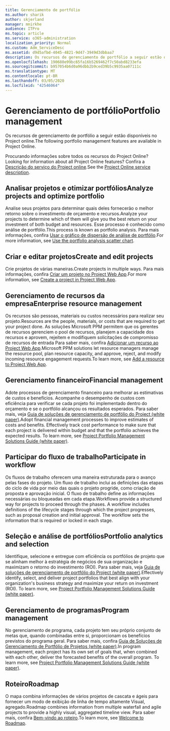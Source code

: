 ```yaml
---
title: Gerenciamento de portfólio
ms.author: sharik
author: skjerland
manager: mnirkhe
audience: ITPro
ms.topic: article
ms.service: o365-administration
localization_priority: Normal
ms.custom: Adm_ServiceDesc
ms.assetid: d9d5afbd-4045-4821-9d47-3949d3dbbaa7
description: Os recursos de gerenciamento de portfólio a seguir estão disponíveis no Project online.
ms.openlocfilehash: 190680e99bc65fa16b5269462f7c50abd8233efa
ms.sourcegitcommit: b957054b6d0a96dbb2b9ced39b5c9935aa07111c
ms.translationtype: MT
ms.contentlocale: pt-BR
ms.lasthandoff: 03/05/2020
ms.locfileid: "42546064"
---
```

# <a name="portfolio-management"></a><span data-ttu-id="0cdd5-103">Gerenciamento de portfólio</span><span class="sxs-lookup"><span data-stu-id="0cdd5-103">Portfolio management</span></span>

<span data-ttu-id="0cdd5-104">Os recursos de gerenciamento de portfólio a seguir estão disponíveis no Project online.</span><span class="sxs-lookup"><span data-stu-id="0cdd5-104">The following portfolio management features are available in Project Online.</span></span>
  
<span data-ttu-id="0cdd5-105">Procurando informações sobre todos os recursos do Project Online?</span><span class="sxs-lookup"><span data-stu-id="0cdd5-105">Looking for information about all Project Online features?</span></span> <span data-ttu-id="0cdd5-106">Confira a [Descrição do serviço do Project online](project-online-service-description.md).</span><span class="sxs-lookup"><span data-stu-id="0cdd5-106">See the [Project Online service description](project-online-service-description.md).</span></span>
  
## <a name="analyze-projects-and-optimize-portfolio"></a><span data-ttu-id="0cdd5-107">Analisar projetos e otimizar portfólios</span><span class="sxs-lookup"><span data-stu-id="0cdd5-107">Analyze projects and optimize portfolio</span></span>

<span data-ttu-id="0cdd5-108">Analise seus projetos para determinar quais deles fornecerão o melhor retorno sobre o investimento de orçamento e recursos.</span><span class="sxs-lookup"><span data-stu-id="0cdd5-108">Analyze your projects to determine which of them will give you the best return on your investment of both budget and resources.</span></span> <span data-ttu-id="0cdd5-109">Esse processo é conhecido como análise de portfólio.</span><span class="sxs-lookup"><span data-stu-id="0cdd5-109">This process is known as portfolio analysis.</span></span> <span data-ttu-id="0cdd5-110">Para mais informações, confira [Usar o gráfico de dispersão de análise de portfólio](https://go.microsoft.com/fwlink/?LinkID=823665&amp;clcid=0x409).</span><span class="sxs-lookup"><span data-stu-id="0cdd5-110">For more information, see [Use the portfolio analysis scatter chart](https://go.microsoft.com/fwlink/?LinkID=823665&amp;clcid=0x409).</span></span>
  
## <a name="create-and-edit-projects"></a><span data-ttu-id="0cdd5-111">Criar e editar projetos</span><span class="sxs-lookup"><span data-stu-id="0cdd5-111">Create and edit projects</span></span>

<span data-ttu-id="0cdd5-112">Crie projetos de várias maneiras.</span><span class="sxs-lookup"><span data-stu-id="0cdd5-112">Create projects in multiple ways.</span></span> <span data-ttu-id="0cdd5-113">Para mais informações, confira [Criar um projeto no Project Web App](https://go.microsoft.com/fwlink/?LinkID=746895&amp;clcid=0x409).</span><span class="sxs-lookup"><span data-stu-id="0cdd5-113">For more information, see [Create a project in Project Web App](https://go.microsoft.com/fwlink/?LinkID=746895&amp;clcid=0x409).</span></span>
  
## <a name="enterprise-resource-management"></a><span data-ttu-id="0cdd5-114">Gerenciamento de recursos da empresa</span><span class="sxs-lookup"><span data-stu-id="0cdd5-114">Enterprise resource management</span></span>

<span data-ttu-id="0cdd5-115">Os recursos são pessoas, materiais ou custos necessários para realizar seu projeto.</span><span class="sxs-lookup"><span data-stu-id="0cdd5-115">Resources are the people, materials, or costs that are required to get your project done.</span></span> <span data-ttu-id="0cdd5-116">As soluções Microsoft PPM permitem que os gerentes de recursos gerenciem o pool de recursos, planejem a capacidade dos recursos e aprovem, rejeitem e modifiquem solicitações de compromisso de recursos de entrada Para saber mais, confira [Adicionar um recurso ao Project Web App](https://go.microsoft.com/fwlink/p/?LinkId=271320).</span><span class="sxs-lookup"><span data-stu-id="0cdd5-116">Microsoft PPM solutions let resource managers manage the resource pool, plan resource capacity, and approve, reject, and modify incoming resource engagement requests.To learn more, see [Add a resource to Project Web App](https://go.microsoft.com/fwlink/p/?LinkId=271320).</span></span>
  
## <a name="financial-management"></a><span data-ttu-id="0cdd5-117">Gerenciamento financeiro</span><span class="sxs-lookup"><span data-stu-id="0cdd5-117">Financial management</span></span>

<span data-ttu-id="0cdd5-p105">Adote processos de gerenciamento financeiro para melhorar as estimativas de custos e benefícios. Acompanhe o desempenho de custos com eficiência para verificar se cada projeto foi implementado dentro do orçamento e se o portfólio alcançou os resultados esperados. Para saber mais, veja [Guia de soluções de gerenciamento de portfólio do Project (white paper)](https://go.microsoft.com/fwlink/p/?LinkId=402633).</span><span class="sxs-lookup"><span data-stu-id="0cdd5-p105">Adopt financial management processes to improve estimates of costs and benefits. Effectively track cost performance to make sure that each project is delivered within budget and that the portfolio achieves the expected results. To learn more, see [Project Portfolio Management Solutions Guide (white paper)](https://go.microsoft.com/fwlink/p/?LinkId=402633).</span></span>
  
## <a name="participate-in-workflow"></a><span data-ttu-id="0cdd5-121">Participar do fluxo de trabalho</span><span class="sxs-lookup"><span data-stu-id="0cdd5-121">Participate in workflow</span></span>

<span data-ttu-id="0cdd5-p106">Os fluxos de trabalho oferecem uma maneira estruturada para o avanço pelas fases do projeto. Um fluxo de trabalho inclui as definições das etapas do ciclo de vida por meio das quais o projeto progride, como criação de proposta e aprovação inicial. O fluxo de trabalho define as informações necessárias ou bloqueadas em cada etapa.</span><span class="sxs-lookup"><span data-stu-id="0cdd5-p106">Workflows provide a structured way for projects to proceed through the phases. A workflow includes definitions of the lifecycle stages through which the project progresses, such as proposal creation and initial approval. The workflow sets the information that is required or locked in each stage.</span></span>
  
## <a name="portfolio-analytics-and-selection"></a><span data-ttu-id="0cdd5-125">Seleção e análise de portfólios</span><span class="sxs-lookup"><span data-stu-id="0cdd5-125">Portfolio analytics and selection</span></span>

<span data-ttu-id="0cdd5-p107">Identifique, selecione e entregue com eficiência os portfólios de projeto que se alinham melhor à estratégia de negócios de sua organização e maximizam o retorno do investimento (ROI). Para saber mais, veja [Guia de soluções de gerenciamento de portfólio do Project (white paper)](https://go.microsoft.com/fwlink/p/?LinkId=402633).</span><span class="sxs-lookup"><span data-stu-id="0cdd5-p107">Effectively identify, select, and deliver project portfolios that best align with your organization's business strategy and maximize your return on investment (ROI). To learn more, see [Project Portfolio Management Solutions Guide (white paper)](https://go.microsoft.com/fwlink/p/?LinkId=402633).</span></span>
  
## <a name="program-management"></a><span data-ttu-id="0cdd5-128">Gerenciamento de programas</span><span class="sxs-lookup"><span data-stu-id="0cdd5-128">Program management</span></span>

<span data-ttu-id="0cdd5-p108">No gerenciamento de programa, cada projeto tem seu próprio conjunto de metas que, quando combinadas entre si, proporcionam os benefícios previstos do programa geral. Para saber mais, confira [Guia de Soluções de Gerenciamento de Portfólio de Projetos (white paper)](https://go.microsoft.com/fwlink/p/?LinkId=402633).</span><span class="sxs-lookup"><span data-stu-id="0cdd5-p108">In program management, each project has its own set of goals that, when combined with each other, deliver the forecasted benefits of the overall program. To learn more, see [Project Portfolio Management Solutions Guide (white paper)](https://go.microsoft.com/fwlink/p/?LinkId=402633).</span></span>
  
## <a name="roadmap"></a><span data-ttu-id="0cdd5-131">Roteiro</span><span class="sxs-lookup"><span data-stu-id="0cdd5-131">Roadmap</span></span>

<span data-ttu-id="0cdd5-132">O mapa combina informações de vários projetos de cascata e ágeis para fornecer um modo de exibição de linha de tempo altamente Visual, agregado.</span><span class="sxs-lookup"><span data-stu-id="0cdd5-132">Roadmap combines information from multiple waterfall and agile projects to provide a highly visual, aggregated timeline view.</span></span> <span data-ttu-id="0cdd5-133">Para saber mais, confira [Bem-vindo ao roteiro](https://support.office.com/article/video-welcome-to-roadmap-57764149-51b8-468f-a50d-9ea6a4fd835a).</span><span class="sxs-lookup"><span data-stu-id="0cdd5-133">To learn more, see [Welcome to Roadmap](https://support.office.com/article/video-welcome-to-roadmap-57764149-51b8-468f-a50d-9ea6a4fd835a).</span></span>

